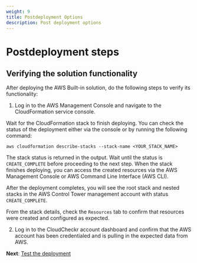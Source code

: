 ```yaml
---
weight: 9
title: Postdeployment Options
description: Post deployment options
---
```

# Postdeployment steps

## Verifying the solution functionality

After deploying the AWS Built-in solution, do the following steps to verify its functionality:

1. Log in to the AWS Management Console and navigate to the CloudFormation service console.

Wait for the CloudFormation stack to finish deploying. You can check the status of the deployment either via the console or by running the following command:

   ```
   aws cloudformation describe-stacks --stack-name <YOUR_STACK_NAME>
   ```

   The stack status is returned in the output. Wait until the status is `CREATE_COMPLETE` before proceeding to the next step. When the stack finishes deploying, you can access the created resources via the AWS Management Console or AWS Command Line Interface (AWS CLI).

After the deployment completes, you will see the root stack and nested stacks in the AWS Control Tower management account with status `CREATE_COMPLETE`.

From the stack details, check the `Resources` tab to confirm that resources were created and configured as expected.

2. Log in to the CloudCheckr account dashboard and confirm that the AWS account has been credentialed and is pulling in the expected data from AWS.

**Next**: [Test the deployment](/test-deployment/index.html)